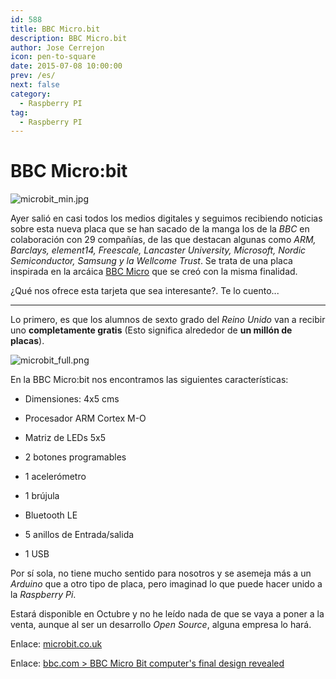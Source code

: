 ```yaml
---
id: 588
title: BBC Micro.bit
description: BBC Micro.bit
author: Jose Cerrejon
icon: pen-to-square
date: 2015-07-08 10:00:00
prev: /es/
next: false
category:
  - Raspberry PI
tag:
  - Raspberry PI
---
```


# BBC Micro:bit

![microbit_min.jpg](/images/2015/07/microbit_min.jpg)

Ayer salió en casi todos los medios digitales y seguimos recibiendo noticias sobre esta nueva placa que se han sacado de la manga los de la *BBC* en colaboración con 29 compañías, de las que destacan algunas como *ARM, Barclays, element14, Freescale, Lancaster University, Microsoft, Nordic Semiconductor, Samsung y la Wellcome Trust*. Se trata de una placa inspirada en la arcáica [BBC Micro](https://en.wikipedia.org/wiki/BBC_Micro) que se creó con la misma finalidad.

¿Qué nos ofrece esta tarjeta que sea interesante?. Te lo cuento...

- - -
Lo primero, es que los alumnos de sexto grado del *Reino Unido* van a recibir uno **completamente gratis** (Esto significa alrededor de **un millón de placas**).

![microbit_full.png](/images/2015/07/microbit_full.png)

En la BBC Micro:bit nos encontramos las siguientes características:

* Dimensiones: 4x5 cms

* Procesador ARM Cortex M-O

* Matriz de LEDs 5x5

* 2 botones programables

* 1 acelerómetro

* 1 brújula

* Bluetooth LE

* 5 anillos de Entrada/salida

* 1 USB

Por sí sola, no tiene mucho sentido para nosotros y se asemeja más a un *Arduino* que a otro tipo de placa, pero imaginad lo que puede hacer unido a la *Raspberry Pi*.

Estará disponible en Octubre y no he leído nada de que se vaya a poner a la venta, aunque al ser un desarrollo *Open Source*, alguna empresa lo hará.

Enlace: [microbit.co.uk](http://www.microbit.co.uk/)

Enlace: [bbc.com > BBC Micro Bit computer's final design revealed](http://www.bbc.com/news/technology-33409311)